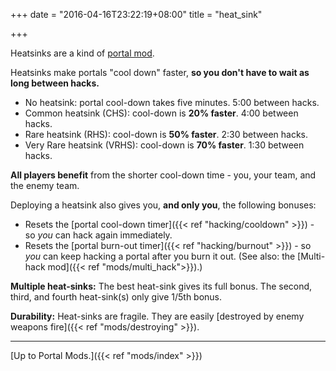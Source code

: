 +++
date = "2016-04-16T23:22:19+08:00"
title = "heat_sink"

+++

Heatsinks are a kind of [portal mod](/mods/).

Heatsinks make portals "cool down" faster, **so you don't have to wait as long between hacks.**

  * No heatsink: portal cool-down takes five minutes. 5:00 between hacks.
  * Common heatsink (CHS): cool-down is **20% faster**. 4:00 between hacks.
  * Rare heatsink (RHS): cool-down is **50% faster**. 2:30 between hacks.
  * Very Rare heatsink (VRHS): cool-down is **70% faster**. 1:30 between hacks.

**All players benefit** from the shorter cool-down time - you, your team, and the enemy team.

Deploying a heatsink also gives you, **and only you**, the following bonuses:

  * Resets the [portal cool-down timer]({{< ref "hacking/cooldown" >}}) - so *you* can hack again immediately.
  * Resets the [portal burn-out timer]({{< ref "hacking/burnout" >}}) - so *you* can keep hacking a portal after you burn it out. (See also: the [Multi-hack mod]({{< ref "mods/multi_hack">}}).)


**Multiple heat-sinks:** The best heat-sink gives its full bonus. The second, third, and fourth heat-sink(s) only give 1/5th bonus.

**Durability:** Heat-sinks are fragile. They are easily [destroyed by enemy weapons fire]({{< ref "mods/destroying" >}}).

----

[Up to Portal Mods.]({{< ref "mods/index" >}})